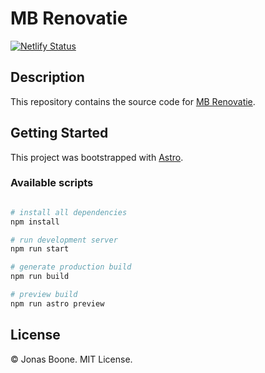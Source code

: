 # MB Renovatie

[![Netlify Status](https://api.netlify.com/api/v1/badges/a2b36c0e-d0a9-485e-9ea2-60eb8a8a966f/deploy-status)](https://app.netlify.com/sites/mbrenovatie/deploys)

## Description

This repository contains the source code for [MB Renovatie](https://app.netlify.com/sites/mbrenovatie).

## Getting Started

This project was bootstrapped with [Astro](https://astro.build/).

### Available scripts

```bash

# install all dependencies
npm install

# run development server
npm run start

# generate production build
npm run build

# preview build
npm run astro preview
```

## License

© Jonas Boone. MIT License.
